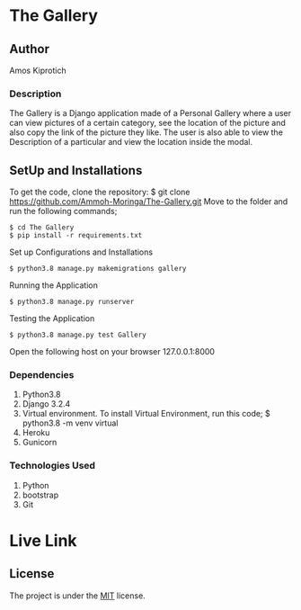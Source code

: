 
# The Gallery

## Author
Amos Kiprotich

### Description
The Gallery is a Django application made of a Personal Gallery where a user can view pictures of a certain category, see the location of the picture and also copy the link of the picture they like. The user is also able to view the Description of a particular and view the location inside the modal.

## SetUp and Installations
To get the code, clone the repository:
    $ git clone https://github.com/Ammoh-Moringa/The-Gallery.git
Move to the folder and run the following commands;

    $ cd The Gallery
    $ pip install -r requirements.txt

Set up Configurations and Installations

    $ python3.8 manage.py makemigrations gallery

Running the Application

    $ python3.8 manage.py runserver

Testing the Application

    $ python3.8 manage.py test Gallery

Open the following host on your browser 127.0.0.1:8000

### Dependencies
1. Python3.8
2. Django 3.2.4
3. Virtual environment. To install Virtual Environment, run this code; $ python3.8 -m venv virtual
4. Heroku
5. Gunicorn

### Technologies Used
1. Python
2. bootstrap
3. Git

# Live Link

## License
The project is under the [MIT](licence) license.